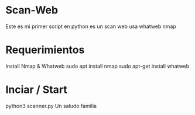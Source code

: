 # Scan-Web
Este es mi primer script en python es un scan web usa whatweb nmap 


# Requerimientos 
Install Nmap & Whatweb
sudo apt install nmap 
sudo apt-get install whatweb


# Inciar / Start
python3 scanner.py
Un saludo familia
